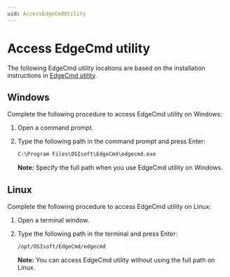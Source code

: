 ```yaml
---
uid: AccessEdgeCmdUtility
---
```


# Access EdgeCmd utility

The following EdgeCmd utility locations are based on the installation instructions in [EdgeCmd utility](xref:EdgeCmdUtility).

## Windows

Complete the following procedure to access EdgeCmd utility on Windows:

1. Open a command prompt.
2. Type the following path in the command prompt and press Enter:

   ```cmd
   C:\Program Files\OSIsoft\EdgeCmd\edgecmd.exe
   ```

   **Note:** Specify the full path when you use EdgeCmd utility on Windows.

## Linux

Complete the following procedure to access EdgeCmd utility on Linux:

1. Open a terminal window.
2. Type the following path in the terminal and press Enter:

   ```bash
   /opt/OSIsoft/EdgeCmd/edgecmd
   ```

   **Note:** You can access EdgeCmd utility without using the full path on Linux. 
